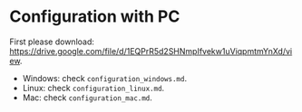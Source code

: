 # Configuration with PC

First please download: https://drive.google.com/file/d/1EQPrR5d2SHNmpIfvekw1uViqpmtmYnXd/view.

- Windows: check `configuration_windows.md`.
- Linux: check `configuration_linux.md`.
- Mac: check `configuration_mac.md`.